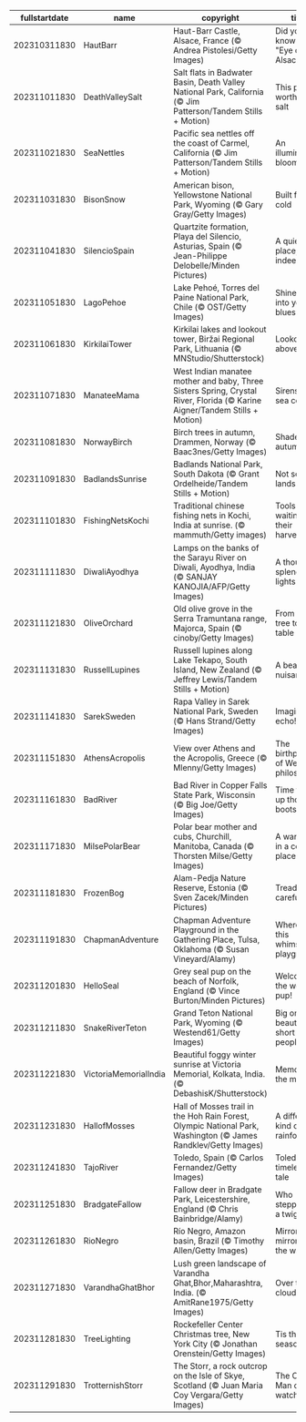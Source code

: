 |fullstartdate|name|copyright|title|image|
|--|--|--|--|--|
202310311830|HautBarr|Haut-Barr Castle, Alsace, France (© Andrea Pistolesi/Getty Images)|Did you know the "Eye of Alsace"?|![](/en-IN/2023/11/202310311830HautBarr.jpg)|
202311011830|DeathValleySalt|Salt flats in Badwater Basin, Death Valley National Park, California (© Jim Patterson/Tandem Stills + Motion)|This park is worth its salt|![](/en-IN/2023/11/202311011830DeathValleySalt.jpg)|
202311021830|SeaNettles|Pacific sea nettles off the coast of Carmel, California (© Jim Patterson/Tandem Stills + Motion)|An illuminated bloom|![](/en-IN/2023/11/202311021830SeaNettles.jpg)|
202311031830|BisonSnow|American bison, Yellowstone National Park, Wyoming (© Gary Gray/Getty Images)|Built for the cold|![](/en-IN/2023/11/202311031830BisonSnow.jpg)|
202311041830|SilencioSpain|Quartzite formation, Playa del Silencio, Asturias, Spain (© Jean-Philippe Delobelle/Minden Pictures)|A quiet place, indeed|![](/en-IN/2023/11/202311041830SilencioSpain.jpg)|
202311051830|LagoPehoe|Lake Pehoé, Torres del Paine National Park, Chile (© OST/Getty Images)|Shine a light into your blues|![](/en-IN/2023/11/202311051830LagoPehoe.jpg)|
202311061830|KirkilaiTower|Kirkilai lakes and lookout tower, Biržai Regional Park, Lithuania (© MNStudio/Shutterstock)|Lookout above!|![](/en-IN/2023/11/202311061830KirkilaiTower.jpg)|
202311071830|ManateeMama|West Indian manatee mother and baby, Three Sisters Spring, Crystal River, Florida (© Karine Aigner/Tandem Stills + Motion)|Sirens or sea cows?|![](/en-IN/2023/11/202311071830ManateeMama.jpg)|
202311081830|NorwayBirch|Birch trees in autumn, Drammen, Norway (© Baac3nes/Getty Images)|Shades of autumn|![](/en-IN/2023/11/202311081830NorwayBirch.jpg)|
202311091830|BadlandsSunrise|Badlands National Park, South Dakota (© Grant Ordelheide/Tandem Stills + Motion)|Not so bad lands|![](/en-IN/2023/11/202311091830BadlandsSunrise.jpg)|
202311101830|FishingNetsKochi|Traditional chinese fishing nets in Kochi, India at sunrise. (© mammuth/Getty images)|Tools waiting for their harvest|![](/en-IN/2023/11/202311101830FishingNetsKochi.jpg)|
202311111830|DiwaliAyodhya|Lamps on the banks of the Sarayu River on Diwali, Ayodhya, India (© SANJAY KANOJIA/AFP/Getty Images)|A thousand splendid lights|![](/en-IN/2023/11/202311111830DiwaliAyodhya.jpg)|
202311121830|OliveOrchard|Old olive grove in the Serra Tramuntana range, Majorca, Spain (© cinoby/Getty Images)|From the tree to the table|![](/en-IN/2023/11/202311121830OliveOrchard.jpg)|
202311131830|RussellLupines|Russell lupines along Lake Tekapo, South Island, New Zealand (© Jeffrey Lewis/Tandem Stills + Motion)|A beautiful nuisance|![](/en-IN/2023/11/202311131830RussellLupines.jpg)|
202311141830|SarekSweden|Rapa Valley in Sarek National Park, Sweden (© Hans Strand/Getty Images)|Imagine the echo!|![](/en-IN/2023/11/202311141830SarekSweden.jpg)|
202311151830|AthensAcropolis|View over Athens and the Acropolis, Greece (© Mlenny/Getty Images)|The birthplace of Western philosophy|![](/en-IN/2023/11/202311151830AthensAcropolis.jpg)|
202311161830|BadRiver|Bad River in Copper Falls State Park, Wisconsin (© Big Joe/Getty Images)|Time to lace up those boots|![](/en-IN/2023/11/202311161830BadRiver.jpg)|
202311171830|MilsePolarBear|Polar bear mother and cubs, Churchill, Manitoba, Canada (© Thorsten Milse/Getty Images)|A warm hug in a cold place|![](/en-IN/2023/11/202311171830MilsePolarBear.jpg)|
202311181830|FrozenBog|Alam-Pedja Nature Reserve, Estonia (© Sven Zacek/Minden Pictures)|Tread carefully!|![](/en-IN/2023/11/202311181830FrozenBog.jpg)|
202311191830|ChapmanAdventure|Chapman Adventure Playground in the Gathering Place, Tulsa, Oklahoma (© Susan Vineyard/Alamy)|Where is this whimsical playground?|![](/en-IN/2023/11/202311191830ChapmanAdventure.jpg)|
202311201830|HelloSeal|Grey seal pup on the beach of Norfolk, England (© Vince Burton/Minden Pictures)|Welcome to the world, pup!|![](/en-IN/2023/11/202311201830HelloSeal.jpg)|
202311211830|SnakeRiverTeton|Grand Teton National Park, Wyoming (© Westend61/Getty Images)|Big on beauty, short on people|![](/en-IN/2023/11/202311211830SnakeRiverTeton.jpg)|
202311221830|VictoriaMemorialIndia|Beautiful foggy winter sunrise at Victoria Memorial, Kolkata, India. (© DebashisK/Shutterstock)|Memories in the mist|![](/en-IN/2023/11/202311221830VictoriaMemorialIndia.jpg)|
202311231830|HallofMosses|Hall of Mosses trail in the Hoh Rain Forest, Olympic National Park, Washington (© James Randklev/Getty Images)|A different kind of rainforest|![](/en-IN/2023/11/202311231830HallofMosses.jpg)|
202311241830|TajoRiver|Toledo, Spain (© Carlos Fernandez/Getty Images)|Toledo's timeless tale|![](/en-IN/2023/11/202311241830TajoRiver.jpg)|
202311251830|BradgateFallow|Fallow deer in Bradgate Park, Leicestershire, England (© Chris Bainbridge/Alamy)|Who stepped on a twig?|![](/en-IN/2023/11/202311251830BradgateFallow.jpg)|
202311261830|RioNegro|Río Negro, Amazon basin, Brazil (© Timothy Allen/Getty Images)|Mirror, mirror, on the water|![](/en-IN/2023/11/202311261830RioNegro.jpg)|
202311271830|VarandhaGhatBhor|Lush green landscape of Varandha Ghat,Bhor,Maharashtra, India. (© AmitRane1975/Getty Images)|Over the clouds|![](/en-IN/2023/11/202311271830VarandhaGhatBhor.jpg)|
202311281830|TreeLighting|Rockefeller Center Christmas tree, New York City (© Jonathan Orenstein/Getty Images)|Tis the season|![](/en-IN/2023/11/202311281830TreeLighting.jpg)|
202311291830|TrotternishStorr|The Storr, a rock outcrop on the Isle of Skye, Scotland (© Juan Maria Coy Vergara/Getty Images)|The Old Man on his watch|![](/en-IN/2023/11/202311291830TrotternishStorr.jpg)|
